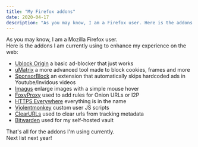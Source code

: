 ```yaml
---
title: "My Firefox addons"
date: 2020-04-17
description: "As you may know, I am a Firefox user. Here is the addons I am using..."
---
```


As you may know, I am a Mozilla Firefox user.  
Here is the addons I am currently using to enhance my experience on the web:

- [Ublock Origin](https://addons.mozilla.org/en-US/firefox/addon/ublock-origin/) a basic ad-blocker that just works
- [uMatrix](https://addons.mozilla.org/en-US/firefox/addon/umatrix/?src=search) a more advanced tool made to block cookies, frames and more
- [SponsorBlock](https://addons.mozilla.org/en-US/firefox/addon/sponsorblock/) an extension that automatically skips hardcoded ads in Youtube/Invidous videos
- [Imagus](https://addons.mozilla.org/en-US/firefox/addon/imagus/) enlarge images with a simple mouse hover
- [FoxyProxy](https://addons.mozilla.org/fr/firefox/addon/foxyproxy-standard/) used to add rules for Onion URLs or I2P
- [HTTPS Everywhere](https://addons.mozilla.org/fr/firefox/addon/https-everywhere/) everything is in the name
- [Violentmonkey](https://addons.mozilla.org/fr/firefox/addon/violentmonkey/) custom user JS scripts
- [ClearURLs](https://addons.mozilla.org/fr/firefox/addon/clearurls/) used to clear urls from tracking metadata
- [Bitwarden](https://addons.mozilla.org/en-US/android/addon/bitwarden-password-manager/) used for my self-hosted vault

That's all for the addons I'm using currently.  
Next list next year!
